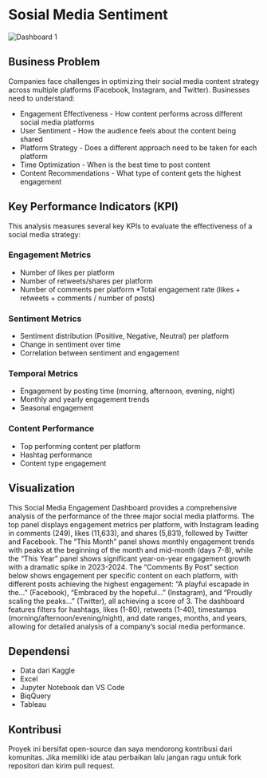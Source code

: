 # Sosial Media Sentiment

![Dashboard 1](https://github.com/user-attachments/assets/1b916c94-5bf6-4f3f-b9d4-ecf21d4c1f7d)

## Business Problem
Companies face challenges in optimizing their social media content strategy across multiple platforms (Facebook, Instagram, and Twitter). Businesses need to understand:

* Engagement Effectiveness - How content performs across different social media platforms
* User Sentiment - How the audience feels about the content being shared
* Platform Strategy - Does a different approach need to be taken for each platform
* Time Optimization - When is the best time to post content
* Content Recommendations - What type of content gets the highest engagement

## Key Performance Indicators (KPI)

This analysis measures several key KPIs to evaluate the effectiveness of a social media strategy:

### Engagement Metrics
* Number of likes per platform
* Number of retweets/shares per platform
* Number of comments per platform
*Total engagement rate (likes + retweets + comments / number of posts)

### Sentiment Metrics
* Sentiment distribution (Positive, Negative, Neutral) per platform
* Change in sentiment over time
* Correlation between sentiment and engagement

### Temporal Metrics
* Engagement by posting time (morning, afternoon, evening, night)
* Monthly and yearly engagement trends
* Seasonal engagement

### Content Performance
* Top performing content per platform
* Hashtag performance
* Content type engagement

## Visualization

This Social Media Engagement Dashboard provides a comprehensive analysis of the performance of the three major social media platforms. The top panel displays engagement metrics per platform, with Instagram leading in comments (249), likes (11,633), and shares (5,831), followed by Twitter and Facebook. The “This Month” panel shows monthly engagement trends with peaks at the beginning of the month and mid-month (days 7-8), while the “This Year” panel shows significant year-on-year engagement growth with a dramatic spike in 2023-2024. The “Comments By Post” section below shows engagement per specific content on each platform, with different posts achieving the highest engagement: “A playful escapade in the…” (Facebook), “Embraced by the hopeful…” (Instagram), and “Proudly scaling the peaks…” (Twitter), all achieving a score of 3. The dashboard features filters for hashtags, likes (1-80), retweets (1-40), timestamps (morning/afternoon/evening/night), and date ranges, months, and years, allowing for detailed analysis of a company’s social media performance.


## Dependensi

* Data dari Kaggle
* Excel
* Jupyter Notebook dan VS Code
* BiqQuery
* Tableau

## Kontribusi

Proyek ini bersifat open-source dan saya mendorong kontribusi dari komunitas. Jika memiliki ide atau perbaikan lalu jangan ragu untuk fork repositori dan kirim pull request.
